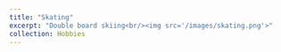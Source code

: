 ```yaml
---
title: "Skating"
excerpt: "Double board skiing<br/><img src='/images/skating.png'>"
collection: Hobbies
---
```

